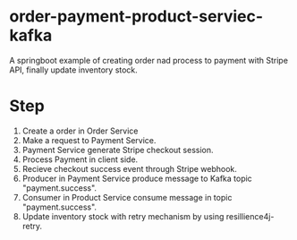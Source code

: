# order-payment-product-serviec-kafka
A springboot example of creating order nad process to payment with Stripe API, finally update inventory stock.

# Step
1. Create a order in Order Service
2. Make a request to Payment Service.
3. Payment Service generate Stripe checkout session.
4. Process Payment in client side.
5. Recieve checkout success event through Stripe webhook.
6. Producer in Payment Service produce message to Kafka topic "payment.success".
7. Consumer in Product Service consume message in topic "payment.success".
8. Update inventory stock with retry mechanism by using resillience4j-retry.
